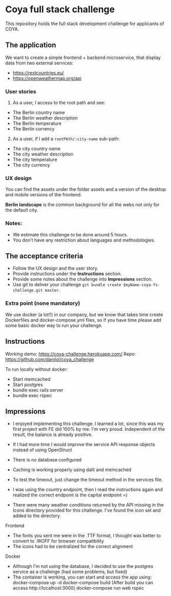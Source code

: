 # Coya full stack challenge

This repository holds the full stack development challenge for applicants of COYA.

## The application

We want to create a simple frontend + backend microservice,
that display data from two external services:

* https://restcountries.eu/
* https://openweathermap.org/api

### User stories

1. As a user, I access to the root path and see:
* The Berlin country name
* The Berlin weather description
* The Berlin temperature
* The Berlin currency

2. As a user, if I add a `rootPAth/:city-name` sub-path:
* The city country name
* The city weather description
* The city temperature
* The city currency

### UX design
You can find the assets under the folder assets and a version of the desktop and mobile versions of the frontend.

**Berlin landscape** is the common background for all the webs not only for the default city.

### Notes:

* We estimate this challenge to be done around 5 hours.
* You don't have any restriction about languages and methodologies.

## The acceptance criteria

* Follow the UX design and the user story.
* Provide instructions under the **Instructions** section.
* Provide some notes about the challenge into **Impressions** section.
* Use git to deliver your challenge `git bundle create $myName-coya-fs-challenge.git master`.

### Extra point (none mandatory)

We use docker (a lot!!) in our company,
but we know that takes time create Dockerfiles and docker-compose.yml files,
so if you have time please add some basic docker way to run your challenge.

## Instructions
Working demo: https://coya-challenge.herokuapp.com/
Repo: https://github.com/danilol/coya_challenge

To run locally without docker:
* Start memcached
* Start postgres
* bundle exec rails server
* bundle exec rspec

## Impressions
* I enjoyed implementing this challenge. I learned a lot, since this was my first project with FE did 100% by me. I'm very proud.
Independent of the result, the balance is already positive.
* If I had more time I would improve the service API response objects instead of using OpenStruct

* There is no database configured
* Caching is working properly using dalli and memcached
* To test the timeout, just change the timeout method in the services file.
* I was using the country endpoint, then I read the instructions again and realized the correct endpoint is the capital endpoint =)
* There were many weather conditions returned by the API missing in the Icons directory provided for this challenge.
I've found the icon set and added to the directory.

Frontend
* The fonts you sent me were in the .TTF format, I thought was better to convert to .WOFF for browser compatibility
* The icons had to be centralized for the correct alignment

Docker
* Although I'm not using the database, I decided to use the postgres service as a challenge (had some problems, but fixed)
* The container is working, you can start and access the app using:
docker-compose up -d
docker-compose build (After build you can access http://localhost:3000)
docker-compose run web rspec

